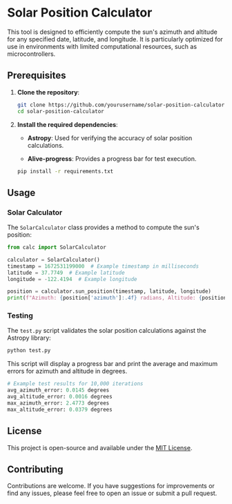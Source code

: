 # Solar Position Calculator

This tool is designed to efficiently compute the sun's azimuth and altitude for any specified date, latitude, and longitude. It is particularly optimized for use in environments with limited computational resources, such as microcontrollers.

## Prerequisites

1. **Clone the repository**:

   ```bash
   git clone https://github.com/yourusername/solar-position-calculator.git
   cd solar-position-calculator
   ```

2. **Install the required dependencies**:

   - **Astropy**: Used for verifying the accuracy of solar position calculations.

   - **Alive-progress**: Provides a progress bar for test execution.

   ```bash
   pip install -r requirements.txt
   ```

## Usage

### Solar Calculator

The `SolarCalculator` class provides a method to compute the sun's position:

```python
from calc import SolarCalculator

calculator = SolarCalculator()
timestamp = 1672531199000  # Example timestamp in milliseconds
latitude = 37.7749  # Example latitude
longitude = -122.4194  # Example longitude

position = calculator.sun_position(timestamp, latitude, longitude)
print(f"Azimuth: {position['azimuth']:.4f} radians, Altitude: {position['altitude']:.4f} radians")
```

### Testing

The `test.py` script validates the solar position calculations against the Astropy library:

```bash
python test.py
```

This script will display a progress bar and print the average and maximum errors for azimuth and altitude in degrees.

```python
# Example test results for 10,000 iterations
avg_azimuth_error: 0.0145 degrees
avg_altitude_error: 0.0016 degrees
max_azimuth_error: 2.4773 degrees
max_altitude_error: 0.0379 degrees
```

## License

This project is open-source and available under the [MIT License](LICENSE.md).

## Contributing

Contributions are welcome. If you have suggestions for improvements or find any issues, please feel free to open an issue or submit a pull request.
